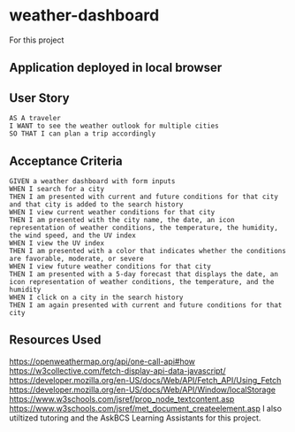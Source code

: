 # weather-dashboard

For this project

## Application deployed in local browser

## User Story

```
AS A traveler
I WANT to see the weather outlook for multiple cities
SO THAT I can plan a trip accordingly
```

## Acceptance Criteria

```
GIVEN a weather dashboard with form inputs
WHEN I search for a city
THEN I am presented with current and future conditions for that city and that city is added to the search history
WHEN I view current weather conditions for that city
THEN I am presented with the city name, the date, an icon representation of weather conditions, the temperature, the humidity, the wind speed, and the UV index
WHEN I view the UV index
THEN I am presented with a color that indicates whether the conditions are favorable, moderate, or severe
WHEN I view future weather conditions for that city
THEN I am presented with a 5-day forecast that displays the date, an icon representation of weather conditions, the temperature, and the humidity
WHEN I click on a city in the search history
THEN I am again presented with current and future conditions for that city
```

## Resources Used
https://openweathermap.org/api/one-call-api#how
https://w3collective.com/fetch-display-api-data-javascript/
https://developer.mozilla.org/en-US/docs/Web/API/Fetch_API/Using_Fetch
https://developer.mozilla.org/en-US/docs/Web/API/Window/localStorage
https://www.w3schools.com/jsref/prop_node_textcontent.asp
https://www.w3schools.com/jsref/met_document_createelement.asp
I also utiltized tutoring and the AskBCS Learning Assistants for this project.

